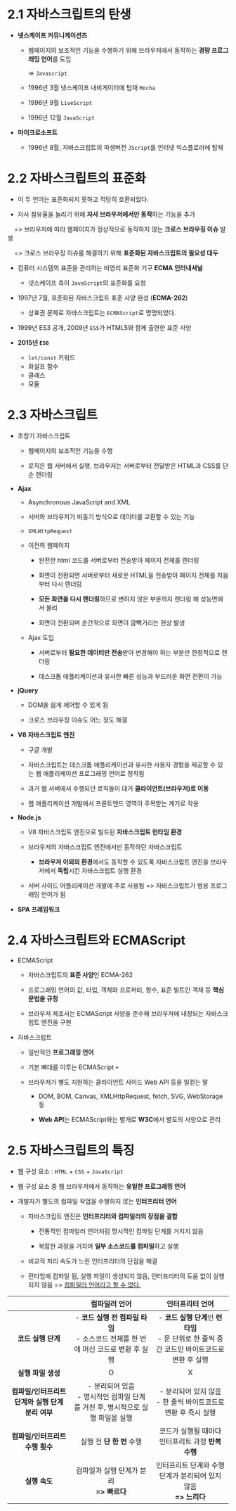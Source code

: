 # 2.1 자바스크립트의 탄생

- **넷스케이프 커뮤니케이션즈**
  
  - 웹페이지의 보조적인 기능을 수행하기 위해 브라우저에서 동작하는 **경량 프로그래밍 언어**를 도입
    
    => `Javascript`
  
  - 1996년 3월 넷스케이프 내비게이터에 탑재  `Mocha`
  
  - 1996년 9월 `LiveScript`
  
  - 1996년 12월 `JavaScript`

- **마이크로소프트**
  
  - 1996년 8월, 자바스크립트의 파생버전 `JScript`를 인터넷 익스플로러에 탑재



# 2.2 자바스크립트의 표준화

- 이 두 언어는 표준화되지 못하고 적당히 호환되었다.

- 자사 점유율을 늘리기 위해 **자사 브라우저에서만 동작**하는 기능을 추가

    => 브라우저에 따라 웹페이지가 정상적으로 동작하지 않는 **크로스 브라우징 이슈** 발생

    => 크로스 브라우징 이슈를 해결하기 위해 **표준화된 자바스크립트의 필요성 대두**

- 컴퓨터 시스템의 표준을 관리하는 비영리 표준화 기구 **ECMA 인터내셔널**
  
  - 넷스케이프 측이 `JavaScript`의 표준화를 요청

- 1997년 7월, 표준화된 자바스크립트 표준 사양 완성 (**ECMA-262**)
  
  - 상표권 문제로 자바스크립트는 `ECMAScript`로 명명되었다.

- 1999년 ES3 공개, 2009년 `ES5`가 HTML5와 함께 출현한 표준 사양

- **2015년 `ES6`**
  
  - `let/const` 키워드
  - 화살표 함수
  - 클래스
  - 모듈



# 2.3 자바스크립트

- 초창기 자바스크립트
  
  - 웹페이지의 보조적인 기능을 수행
  
  - 로직은 웹 서버에서 실행, 브라우저는 서버로부터 전달받은 HTML과 CSS를 단순 렌더링

- **Ajax**
  
  - Asynchronous JavaScript and XML
  
  - 서버와 브라우저가 비동기 방식으로 데이터를 교환할 수 있는 기능
  
  - `XMLHttpRequest`
  
  - 이전의 웹페이지
    
    - 완전한 html 코드를 서버로부터 전송받아 페이지 전체를 렌더링
    
    - 화면이 전환되면 서버로부터 새로운 HTML을 전송받아 페이지 전체를 처음부터 다시 렌더링
    
    - **모든 화면을 다시 렌더링**하므로 변하지 않은 부분까지 렌더링 해 성능면에서 불리
    
    - 화면이 전환되며 순간적으로 화면이 깜빡거리는 현상 발생
  
  - Ajax 도입
    
    - 서버로부터 **필요한 데이터만 전송**받아 변경해야 하는 부분만 한정적으로 렌더링
    
    - 데스크톱 애플리케이션과 유사한 빠른 성능과 부드러운 화면 전환이 가능

- **jQuery**
  
  - DOM을 쉽게 제어할 수 있게 됨
  
  - 크로스 브라우징 이슈도 어느 정도 해결

- **V8 자바스크립트 엔진**
  
  - 구글 개발
  
  - 자바스크립트는 데스크톱 애플리케이션과 유사한 사용자 경험을 제공할 수 있는 웹 애플리케이션 프로그래밍 언어로 정착됨
  
  - 과거 웹 서버에서 수행되던 로직들이 대거 **클라이언트(브라우저)로 이동**
  
  - 웹 애플리케이션 개발에서 프론트엔드 영역이 주목받는 계기로 작용

- **Node.js**
  
  - V8 자바스크립트 엔진으로 빌드된 **자바스크립트 런타임 환경**
  
  - 브라우저의 자바스크립트 엔진에서만 동작하던 자바스크립트
    
    - **브라우저 이외의 환경**에서도 동작할 수 있도록 자바스크립트 엔진을 브라우저에서 **독립**시킨 자바스크립트 실행 환경
  
  - 서버 사이드 어플리케이션 개발에 주로 사용됨 => 자바스크립트가 범용 프로그래밍 언어가 됨

- **SPA 프레임워크**



# 2.4 자바스크립트와 ECMAScript

- ECMAScript
  
  - 자바스크립트의 **표준 사양**인 ECMA-262
  
  - 프로그래밍 언어의 값, 타입, 객체와 프로퍼티, 함수, 표준 빌트인 객체 등 **핵심 문법을 규정**
  
  - 브라우저 제조사는 ECMAScript 사양을 준수해 브라우저에 내장되는 자바스크립트 엔진을 구현

- 자바스크립트
  
  - 일반적인 **프로그래밍 언어**
  
  - 기본 뼈대를 이루는 ECMAScript `+`
  
  - 브라우저가 별도 지원하는 클라이언트 사이드 Web API 등을 일컫는 말
    
    - DOM, BOM, Canvas, XMLHttpRequest, fetch, SVG, WebStorage 등
    
    - **Web API**는 ECMAScript와는 별개로 **W3C**에서 별도의 사양으로 관리



# 2.5 자바스크립트의 특징

- 웹 구성 요소 : `HTML` + `CSS` + `JavaScript`

- 웹 구성 요소 중 웹 브라우저에서 동작하는 **유일한 프로그래밍 언어**

- 개발자가 별도의 컴파일 작업을 수행하지 않는 **인터프리터 언어**
  
  - 자바스크립트 엔진은 **인터프리터와 컴파일러의 장점을 결합**
    
    - 전통적인 컴파일러 언어처럼 명시적인 컴파일 단계를 거치지 않음
    
    - 복잡한 과정을 거치며 **일부 소스코드를 컴파일**하고 실행
  
  - 비교적 처리 속도가 느린 인터프리터의 단점을 해결
  
  - 런타임에 컴파일 됨, 실행 파일이 생성되지 않음, 인터프리터의 도움 없이 실행되지 않음 => <u>컴파일러 언어라고 할 수 없다.</u>

|                               | 컴파일러 언어                                                     | 인터프리터 언어                                                       |
|:-----------------------------:|:-----------------------------------------------------------:|:--------------------------------------------------------------:|
| **코드 실행 단계**                  | - **코드 실행 전** **컴파일 타임**<br/>- 소스코드 전체를 한 번에 머신 코드로 변환 후 실행 | - **코드 실행 단계**인 **런타임**<br/>- 문 단위로 한 줄씩 중간 코드인 바이트코드로 변환 후 실행 |
| **실행 파일 생성**                  | O                                                           | X                                                              |
| **컴파일/인터프리트 단계와 실행 단계 분리 여부** | - 분리되어 있음<br/>- 명시적인 컴파일 단계를 거친 후, 명시적으로 실행 파일을 실행          | - 분리되어 있지 않음<br/>- 한 줄씩 바이트코드로 변환 후 즉시 실행                      |
| **컴파일/인터프리트 수행 횟수**           | 실행 전 **단 한 번** 수행                                           | 코드가 실행될 때마다 인터프리트 과정 **반복 수행**                                 |
| **실행 속도**                     | 컴파일과 실행 단계가 분리<br/>**=> 빠르다**                               | 인터프리트 단계와 수행 단계가 분리되어 있지 않음<br/>**=> 느리다**                     |